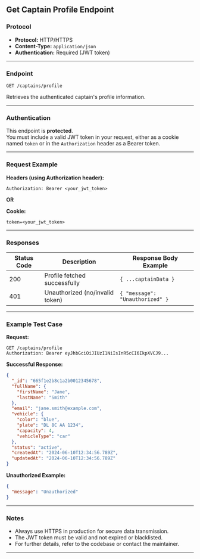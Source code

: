 ## Get Captain Profile Endpoint

### Protocol

- **Protocol:** HTTP/HTTPS  
- **Content-Type:** `application/json`
- **Authentication:** Required (JWT token)

---

### Endpoint

`GET /captains/profile`

Retrieves the authenticated captain's profile information.

---

### **Authentication**

This endpoint is **protected**.  
You must include a valid JWT token in your request, either as a cookie named `token` or in the `Authorization` header as a Bearer token.

---

### **Request Example**

**Headers (using Authorization header):**
```
Authorization: Bearer <your_jwt_token>
```

**OR**

**Cookie:**
```
token=<your_jwt_token>
```

---

### **Responses**

| Status Code | Description              | Response Body Example                         |
|-------------|--------------------------|-----------------------------------------------|
| 200         | Profile fetched successfully | `{ ...captainData }`                         |
| 401         | Unauthorized (no/invalid token) | `{ "message": "Unauthorized" }`           |

---

### **Example Test Case**

**Request:**

```http
GET /captains/profile
Authorization: Bearer eyJhbGciOiJIUzI1NiIsInR5cCI6IkpXVCJ9...
```

**Successful Response:**

```json
{
  "_id": "665f1e2b8c1a2b0012345678",
  "fullName": {
    "firstName": "Jane",
    "lastName": "Smith"
  },
  "email": "jane.smith@example.com",
  "vehicle": {
    "color": "blue",
    "plate": "DL 8C AA 1234",
    "capacity": 4,
    "vehicleType": "car"
  },
  "status": "active",
  "createdAt": "2024-06-10T12:34:56.789Z",
  "updatedAt": "2024-06-10T12:34:56.789Z"
}
```

**Unauthorized Example:**

```json
{
  "message": "Unauthorized"
}
```

---

### **Notes**

- Always use HTTPS in production for secure data transmission.
- The JWT token must be valid and not expired or blacklisted.
- For further details, refer to the codebase or contact the maintainer.

---